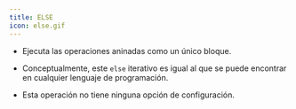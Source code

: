 ```yaml
---
title: ELSE
icon: else.gif
---
```


* Ejecuta las operaciones aninadas como un único bloque.

* Conceptualmente, este `else` iterativo es igual al que se puede encontrar en cualquier lenguaje de programación.

* Esta operación no tiene ninguna opción de configuración.
